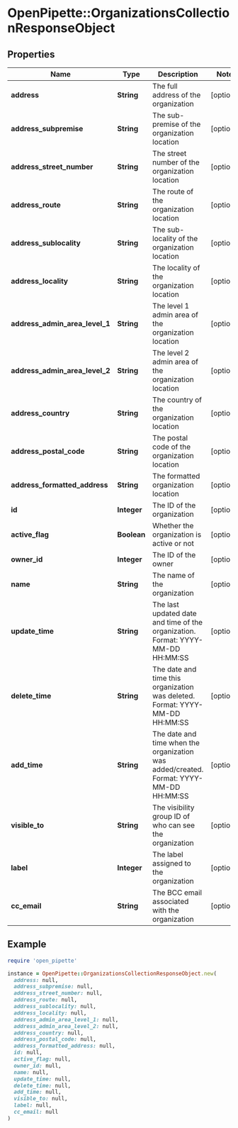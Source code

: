 # OpenPipette::OrganizationsCollectionResponseObject

## Properties

| Name | Type | Description | Notes |
| ---- | ---- | ----------- | ----- |
| **address** | **String** | The full address of the organization | [optional] |
| **address_subpremise** | **String** | The sub-premise of the organization location | [optional] |
| **address_street_number** | **String** | The street number of the organization location | [optional] |
| **address_route** | **String** | The route of the organization location | [optional] |
| **address_sublocality** | **String** | The sub-locality of the organization location | [optional] |
| **address_locality** | **String** | The locality of the organization location | [optional] |
| **address_admin_area_level_1** | **String** | The level 1 admin area of the organization location | [optional] |
| **address_admin_area_level_2** | **String** | The level 2 admin area of the organization location | [optional] |
| **address_country** | **String** | The country of the organization location | [optional] |
| **address_postal_code** | **String** | The postal code of the organization location | [optional] |
| **address_formatted_address** | **String** | The formatted organization location | [optional] |
| **id** | **Integer** | The ID of the organization | [optional] |
| **active_flag** | **Boolean** | Whether the organization is active or not | [optional] |
| **owner_id** | **Integer** | The ID of the owner | [optional] |
| **name** | **String** | The name of the organization | [optional] |
| **update_time** | **String** | The last updated date and time of the organization. Format: YYYY-MM-DD HH:MM:SS | [optional] |
| **delete_time** | **String** | The date and time this organization was deleted. Format: YYYY-MM-DD HH:MM:SS | [optional] |
| **add_time** | **String** | The date and time when the organization was added/created. Format: YYYY-MM-DD HH:MM:SS | [optional] |
| **visible_to** | **String** | The visibility group ID of who can see the organization | [optional] |
| **label** | **Integer** | The label assigned to the organization | [optional] |
| **cc_email** | **String** | The BCC email associated with the organization | [optional] |

## Example

```ruby
require 'open_pipette'

instance = OpenPipette::OrganizationsCollectionResponseObject.new(
  address: null,
  address_subpremise: null,
  address_street_number: null,
  address_route: null,
  address_sublocality: null,
  address_locality: null,
  address_admin_area_level_1: null,
  address_admin_area_level_2: null,
  address_country: null,
  address_postal_code: null,
  address_formatted_address: null,
  id: null,
  active_flag: null,
  owner_id: null,
  name: null,
  update_time: null,
  delete_time: null,
  add_time: null,
  visible_to: null,
  label: null,
  cc_email: null
)
```

